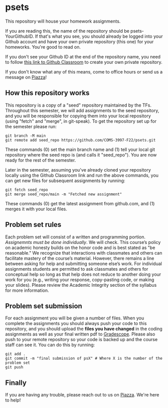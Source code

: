 # psets

This repository will house your homework assignments.

If you are reading this, the name of the repository should be psets-YourGithubID. If that's what you see, you should already be logged into your Github account and have your own private repository (this one) for your homeworks. You're good to read on.

If you don't see your Github ID at the end of the repository name, you need to follow [this link to Github Classroom](https://classroom.github.com/a/x7s8RtoT) to create your own private repository.

If you don't know what any of this means, come to office hours or send us a message on [Piazza](https://piazza.com/class/l7anzx0t9lp1ao)!

## How this repository works
This repository is a copy of a "seed" repository maintained by the TFs. Throughout this semester, we will add assignments to the seed repository, and you will be responsible for copying them into your local repository (using "fetch" and "merge", in git-speak). To get the repository set up for the semester please run:
```
git branch -M main
git remote add seed_repo https://github.com/COMS-3997-F22/psets.git
```
These commands (0) set the main branch name and (1) tell your local git repository where the seed repo is (and calls it "seed_repo"). You are now ready for the rest of the semester.

Later in the semester, assuming you've already cloned your repository locally using the Github Classroom link and run the above commands, you can get new files for subsequent assignments by running:
```
git fetch seed_repo
git merge seed_repo/main -m "Fetched new assignment"
```
These commands (0) get the latest assignment from github.com, and (1) merges it with your local files.

## Problem set rules
Each problem set will consist of a written and programming portion. *Assignemnts must be done individually*. We will check. This course’s policy on academic honesty builds on the honor code and is best stated as "be reasonable." We recognize that interactions with classmates and others can facilitate mastery of the course’s material. However, there remains a line between asking for help and submitting someone else’s work. For individual assignments students are permitted to ask classmates and others for conceptual help so long as that help does not reduce to another doing your work for you (e.g., writing your response, copy-pasting code, or making your slides). Please review the Academic Integrity section of the syllabus for more information.

## Problem set submission
For each assignment you will be given a number of files. When you complete the assignments you should always push your code to this repository, and you should upload the **files you have changed** in the coding assignments as well as your final written pdf to [Gradescope](https://www.gradescope.com/courses/426426). Please also push to your remote repository so your code is backed up and the course staff can see it. You can do this by running:
```
git add .
git commit -m "final submission of psX" # Where X is the number of the problem set
git push
```

## Finally
If you are having any trouble, please reach out to us on [Piazza](https://piazza.com/class/l7anzx0t9lp1ao). We're here to help!
